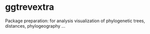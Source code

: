 # ggtrevextra
Package preparation: for analysis visualization of phylogenetic trees, distances, phylogeography ...
